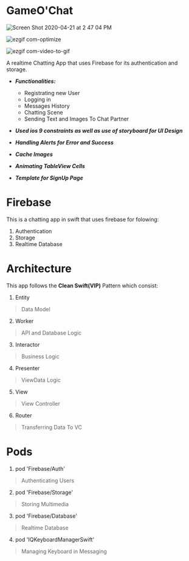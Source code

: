 # GameO'Chat

![Screen Shot 2020-04-21 at 2 47 04 PM](https://user-images.githubusercontent.com/25398924/79848717-13b81c00-83df-11ea-8f49-12843381c045.png)

![ezgif com-optimize](https://user-images.githubusercontent.com/25398924/79851800-6d224a00-83e3-11ea-8791-43aa7334aa78.gif)

![ezgif com-video-to-gif](https://user-images.githubusercontent.com/25398924/79852098-d7d38580-83e3-11ea-87bc-68d5df305ffb.gif)


A realtime Chatting App that uses Firebase for its authentication and storage.
- ***Functionalities:***
  - Registrating new User
  - Logging in
  - Messages History
  - Chatting Scene
  - Sending Text and Images To Chat Partner

- ***Used ios 9 constraints as well as use of storyboard for UI Design***
- ***Handling Alerts for Error and Success***
- ***Cache Images***
- ***Animating TableView Cells***
- ***Template for SignUp Page*** 


# Firebase
This is a chatting app in swift that uses firebase for folowing: 
1. Authentication 
2. Storage
3. Realtime Database

# Architecture
This app follows the **Clean Swift(VIP)** Pattern which consist: 
1. Entity       
> Data Model
2. Worker       
> API and Database Logic
3. Interactor   
> Business Logic
4. Presenter   
> ViewData Logic
5. View 
> View Controller
6. Router       
>Transferring Data To VC

# Pods
1. pod 'Firebase/Auth'           
> Authenticating Users 
2. pod 'Firebase/Storage'        
> Storing Multimedia
3. pod 'Firebase/Database'       
> Realtime Database
4. pod 'IQKeyboardManagerSwift'  
> Managing Keyboard in Messaging


